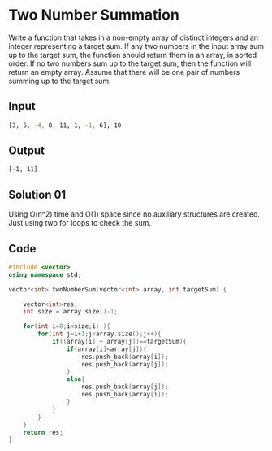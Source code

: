 # Two Number Summation

Write a function that takes in a non-empty array of distinct integers and an integer representing a target sum. If any two numbers in the input array sum up to the target sum, the function should return them in an array, in sorted order. If no two numbers sum up to the target sum, then the function will return an empty array. Assume that there will be one pair of numbers summing up to the target sum.

## Input

```sh
[3, 5, -4, 8, 11, 1, -1, 6], 10
```

## Output

```sh
[-1, 11]
```

## Solution 01

Using O(n^2) time and O(1) space since no auxiliary structures are created.
Just using two for loops to check the sum.

## Code

```cpp
#include <vector>
using namespace std;

vector<int> twoNumberSum(vector<int> array, int targetSum) {

    vector<int>res;
    int size = array.size()-1;

    for(int i=0;i<size;i++){
        for(int j=i+1;j<array.size();j++){
            if((array[i] + array[j])==targetSum){
                if(array[i]<array[j]){
                    res.push_back(array[i]);
                    res.push_back(array[j]);
				}
				else{
					res.push_back(array[j]);
					res.push_back(array[i]);
				}
			}
		}
	}
	return res;
}

```
